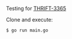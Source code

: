 Testing for [THRIFT-3365](https://issues.apache.org/jira/browse/THRIFT-3365)

Clone and execute:

```sh
$ go run main.go
```
